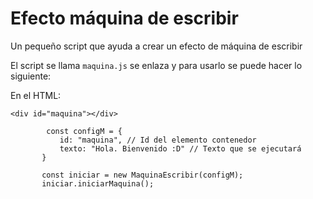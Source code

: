 # Efecto máquina de escribir

Un pequeño script que ayuda a crear un efecto de máquina de escribir

El script se llama ```maquina.js```
se enlaza y para usarlo se puede hacer lo siguiente: 

En el HTML: 

```
<div id="maquina"></div>
```
 ```
         const configM = {
            id: "maquina", // Id del elemento contenedor
            texto: "Hola. Bienvenido :D" // Texto que se ejecutará
        }

        const iniciar = new MaquinaEscribir(configM);
        iniciar.iniciarMaquina();
 ```